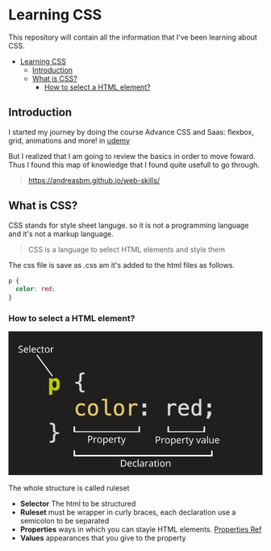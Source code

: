 # Learning CSS

This repository will contain all the information that I've been learning about CSS.

- [Learning CSS](#learning-css)
  - [Introduction](#introduction)
  - [What is CSS?](#what-is-css)
    - [How to select a HTML element?](#how-to-select-a-html-element)

## Introduction

I started my journey by doing the course Advance CSS and Saas: flexbox, grid, animations and more! in [udemy](https://www.udemy.com/course/advanced-css-and-sass/learn/lecture/8335936#overview)

But I realized that I am going to review the basics in order to move foward. Thus I found this map  of knowledge that I found quite usefull to go through. 

>https://andreasbm.github.io/web-skills/

## What is CSS?

CSS stands for style sheet languge. so it is not a programming language and it's not a markup language.

> CSS is a language to select HTML elements and style them

The css file is save as .css am it's added to the html files as follows. 

```css
p {
  color: red;
}
```

### How to select a HTML element?

![selector anatomy](/assets/css-declaration-small.png)

The whole structure is called ruleset

- **Selector** The html to be structured
- **Ruleset** must be wrapper in curly braces, each declaration use a semicolon to be separated
- **Properties** ways in which you can stayle HTML elements. [Properties Ref](https://www.w3.org/Style/CSS/all-properties.en.html)
- **Values** appearances that you give to the property
